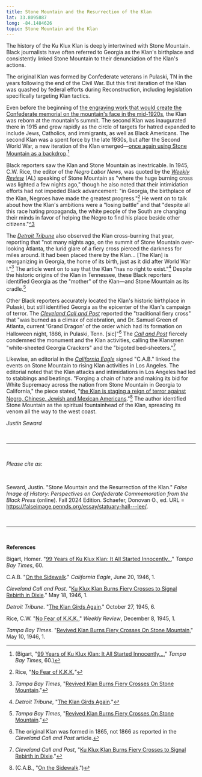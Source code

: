 ```yaml
---
title: Stone Mountain and the Resurrection of the Klan
lat: 33.8095887
long: -84.1484626
topic: Stone Mountain and the Klan
---
```

The history of the Ku Klux Klan is deeply intertwined with Stone Mountain. Black journalists have often referred to Georgia as the Klan's birthplace and consistently linked Stone Mountain to their denunciation of the Klan's actions.

The original Klan was formed by Confederate veterans in Pulaski, TN in the years following the end of the Civil War. But this first iteration of the Klan was quashed by federal efforts during Reconstruction, including legislation specifically targeting Klan tactics.

Even before the beginning of [the engraving work that would create the Confederate memorial on the mountain's face in the mid-1920s](https://falseimage.pennds.org/essay/Let-Stone-Mountain-Alone), the Klan was reborn at the mountain's summit. The second Klan was inaugurated there in 1915 and grew rapidly as the circle of targets for hatred expanded to include Jews, Catholics, and immigrants, as well as Black Americans. The second Klan was a spent force by the late 1930s, but after the Second World War, a new iteration of the Klan emerged—[once again using Stone Mountain as a backdrop](https://falseimage.pennds.org/essay/Fiery-Crosses-Symbolize-a-Revival-on-Stone-Mountain).[^1]

Black reporters saw the Klan and Stone Mountain as inextricable. In 1945, C.W. Rice, the editor of the *Negro Labor News*, was quoted by the *[Weekly Review](https://www.newspapers.com/paper/the-weekly-review/18428/)* (AL) speaking of Stone Mountain as "where the huge burning cross was lighted a few nights ago," though he also noted that their intimidation efforts had not impeded Black advancement: "in Georgia, the birthplace of the Klan, Negroes have made the greatest progress."[^2] He went on to talk about how the Klan's ambitions were a "losing battle" and that "despite all this race hating propaganda, the white people of the South are changing their minds in favor of helping the Negro to find his place beside other citizens."[^3](Rice, "\[No Fear of K.K.K.](https\://www.newspapers.com/paper/the-weekly-review/18428/)")

The *[Detroit Tribune](https://www.loc.gov/item/sn92063852/1945-10-27/ed-1/)* also observed the Klan cross-burning that year, reporting that "not many nights ago, on the summit of Stone Mountain over-looking Atlanta, the lurid glare of a fiery cross pierced the darkness for miles around. It had been placed there by the Klan... \[The Klan] is reorganizing in Georgia, the home of its birth, just as it did after World War I."[^4] The article went on to say that the Klan "has no right to exist."[^5] Despite the historic origins of the Klan in Tennessee, these Black reporters identified Georgia as the "mother" of the Klan—and Stone Mountain as its cradle.[^6]

Other Black reporters accurately located the Klan's historic birthplace in Pulaski, but still identified Georgia as the epicenter of the Klan's campaign of terror. The *[Cleveland Call and Post](https://proxy.library.upenn.edu/login?url=https://www.proquest.com/publication/40002?accountid=14707&decadeSelected=1960+-+1969&yearSelected=1946&monthSelected=05&issueNameSelected=01946Y05Y18$23May+18,+1946)* reported the "traditional fiery cross" that "was burned as a climax of celebration, and Dr. Samuel Green of Atlanta, current 'Grand Dragon' of the order which had its formation on Halloween night, 1866, in Pulaski, Tenn. \[sic]"[^7] The *[Call and Post](https://proxy.library.upenn.edu/login?url=https://www.proquest.com/publication/40002?accountid=14707&decadeSelected=1960+-+1969&yearSelected=1946&monthSelected=05&issueNameSelected=01946Y05Y18$23May+18,+1946)* fiercely condemned the monument and the Klan activities, calling the Klansmen "white-sheeted Georgia Crackers" and the "bigoted bed-sheeters."[^8]

Likewise, an editorial in the *[California Eagle](https://www.newspapers.com/paper/california-eagle/26218/)* signed "C.A.B." linked the events on Stone Mountain to rising Klan activities in Los Angeles. The editorial noted that the Klan attacks and intimidations in Los Angeles had led to stabbings and beatings. "Forging a chain of hate and making its bid for White Supremacy across the nation from Stone Mountain in Georgia to California," the piece stated, "[the Klan is staging a reign of terror against Negro, Chinese, Jewish and Mexican Americans](https://falseimage.pennds.org/essay/Black-Journalists-Note-the-Klan%E2%80%99s-Hatred-for-Other-Groups-on-Stone-Mountain)."[^9] The author identified Stone Mountain as the spiritual fountainhead of the Klan, spreading its venom all the way to the west coast.

*Justin Seward*

<br>

<hr>

<br>

*Please cite as*: 

<br>

Seward, Justin. "Stone Mountain and the Resurrection of the Klan." *False Image of History: Perspectives on Confederate Commemoration from the Black Press* (online). Fall 2024 Edition. Schaefer, Donovan O., ed. URL = https://falseimage.pennds.org/essay/statuary-hall---lee/.

<br>

<hr>

<br>

**References**

Bigart, Homer. "[99 Years of Ku Klux Klan: It All Started Innocently...](https://www.newspapers.com/paper/tampa-bay-times/5744/)" *Tampa Bay Times*, 60.

C.A.B. "[On the Sidewalk](https://www.newspapers.com/paper/california-eagle/26218/)." *California Eagle*, June 20, 1946, 1.

*Cleveland Call and Post*. "[Ku Klux Klan Burns Fiery Crosses to Signal Rebirth in Dixie](https://proxy.library.upenn.edu/login?url=https://www.proquest.com/publication/40002?accountid=14707&decadeSelected=1960+-+1969&yearSelected=1946&monthSelected=05&issueNameSelected=01946Y05Y18$23May+18,+1946)." May 18, 1946, 1.

*Detroit Tribune*. "[The Klan Girds Again](https://www.loc.gov/item/sn92063852/1945-10-27/ed-1/)." October 27, 1945, 6.

Rice, C.W. "[No Fear of K.K.K.](https://www.newspapers.com/paper/the-weekly-review/18428/)," *Weekly Review*, December 8, 1945, 1.

*Tampa Bay Times*. "[Revived Klan Burns Fiery Crosses On Stone Mountain](https://www.newspapers.com/paper/tampa-bay-times/5744/)," May 10, 1946, 1.

[^1]: (Bigart, "[99 Years of Ku Klux Klan: It All Started Innocently...](https://www.newspapers.com/paper/tampa-bay-times/5744/)," *Tampa Bay Times*, 60.)

[^2]: Rice, "[No Fear of K.K.K.](https://www.newspapers.com/paper/the-weekly-review/18428/)*"*

[^4]: *Tampa Bay Times*, "[Revived Klan Burns Fiery Crosses On Stone
    Mountain](https://www.newspapers.com/paper/tampa-bay-times/5744/)."

[^5]: *Detroit Tribune*, "[The Klan Girds Again](https://www.loc.gov/item/sn92063852/1945-10-27/ed-1/)."

[^6]: *Tampa Bay Times*, "[Revived Klan Burns Fiery Crosses On Stone
    Mountain](https://www.newspapers.com/paper/tampa-bay-times/5744/)."

[^7]: The original Klan was formed in 1865, not 1866 as reported in the
    *Cleveland Call and Post* article.

[^8]: *Cleveland Call and Post*, "[Ku Klux Klan Burns Fiery Crosses to
    Signal Rebirth in Dixie](https://proxy.library.upenn.edu/login?url=https://www.proquest.com/publication/40002?accountid=14707&decadeSelected=1960+-+1969&yearSelected=1946&monthSelected=05&issueNameSelected=01946Y05Y18$23May+18,+1946)."

[^9]: (C.A.B., "[On the Sidewalk](https://www.newspapers.com/paper/california-eagle/26218/).")
